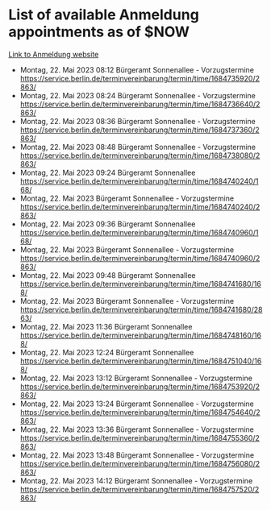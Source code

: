 # List of available Anmeldung appointments as of $NOW
[Link to Anmeldung website](https://service.berlin.de/terminvereinbarung/termin/tag.php?termin=1&anliegen[]=120686&dienstleisterlist=122210,122217,327316,122219,327312,122227,327314,122231,327346,122243,327348,122254,122252,329742,122260,329745,122262,329748,122271,327278,122273,327274,122277,327276,330436,122280,327294,122282,327290,122284,327292,122291,327270,122285,327266,122286,327264,122296,327268,150230,329760,122297,327286,122294,327284,122312,329763,122314,329775,122304,327330,122311,327334,122309,327332,317869,122281,327352,122279,329772,122283,122276,327324,122274,327326,122267,329766,122246,327318,122251,327320,122257,327322,122208,327298,122226,327300&herkunft=http%3A%2F%2Fservice.berlin.de%2Fdienstleistung%2F120686%2F)
- Montag, 22. Mai 2023 08:12 Bürgeramt Sonnenallee - Vorzugstermine https://service.berlin.de/terminvereinbarung/termin/time/1684735920/2863/
- Montag, 22. Mai 2023 08:24 Bürgeramt Sonnenallee - Vorzugstermine https://service.berlin.de/terminvereinbarung/termin/time/1684736640/2863/
- Montag, 22. Mai 2023 08:36 Bürgeramt Sonnenallee - Vorzugstermine https://service.berlin.de/terminvereinbarung/termin/time/1684737360/2863/
- Montag, 22. Mai 2023 08:48 Bürgeramt Sonnenallee - Vorzugstermine https://service.berlin.de/terminvereinbarung/termin/time/1684738080/2863/
- Montag, 22. Mai 2023 09:24 Bürgeramt Sonnenallee https://service.berlin.de/terminvereinbarung/termin/time/1684740240/168/
- Montag, 22. Mai 2023  Bürgeramt Sonnenallee - Vorzugstermine https://service.berlin.de/terminvereinbarung/termin/time/1684740240/2863/
- Montag, 22. Mai 2023 09:36 Bürgeramt Sonnenallee https://service.berlin.de/terminvereinbarung/termin/time/1684740960/168/
- Montag, 22. Mai 2023  Bürgeramt Sonnenallee - Vorzugstermine https://service.berlin.de/terminvereinbarung/termin/time/1684740960/2863/
- Montag, 22. Mai 2023 09:48 Bürgeramt Sonnenallee https://service.berlin.de/terminvereinbarung/termin/time/1684741680/168/
- Montag, 22. Mai 2023  Bürgeramt Sonnenallee - Vorzugstermine https://service.berlin.de/terminvereinbarung/termin/time/1684741680/2863/
- Montag, 22. Mai 2023 11:36 Bürgeramt Sonnenallee https://service.berlin.de/terminvereinbarung/termin/time/1684748160/168/
- Montag, 22. Mai 2023 12:24 Bürgeramt Sonnenallee https://service.berlin.de/terminvereinbarung/termin/time/1684751040/168/
- Montag, 22. Mai 2023 13:12 Bürgeramt Sonnenallee - Vorzugstermine https://service.berlin.de/terminvereinbarung/termin/time/1684753920/2863/
- Montag, 22. Mai 2023 13:24 Bürgeramt Sonnenallee - Vorzugstermine https://service.berlin.de/terminvereinbarung/termin/time/1684754640/2863/
- Montag, 22. Mai 2023 13:36 Bürgeramt Sonnenallee - Vorzugstermine https://service.berlin.de/terminvereinbarung/termin/time/1684755360/2863/
- Montag, 22. Mai 2023 13:48 Bürgeramt Sonnenallee - Vorzugstermine https://service.berlin.de/terminvereinbarung/termin/time/1684756080/2863/
- Montag, 22. Mai 2023 14:12 Bürgeramt Sonnenallee - Vorzugstermine https://service.berlin.de/terminvereinbarung/termin/time/1684757520/2863/
